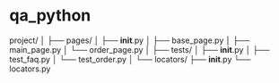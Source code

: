 # qa_python
project/
│
├── pages/
│   ├── __init__.py
│   ├── base_page.py
│   ├── main_page.py
│   └── order_page.py
│
├── tests/
│   ├── __init__.py
│   ├── test_faq.py
│   └── test_order.py
│
└── locators/
    ├── __init__.py
    └── locators.py
